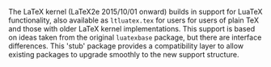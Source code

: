 The LaTeX kernel (LaTeX2e 2015/10/01 onward) builds in support for 
LuaTeX functionality, also available as `ltluatex.tex` for users for 
users of plain TeX and those with older LaTeX kernel implementations.
This support is based on ideas taken from the original `luatexbase`
package, but there are interface differences. This 'stub' package
provides a compatibility layer to allow existing packages to upgrade
smoothly to the new support structure.
